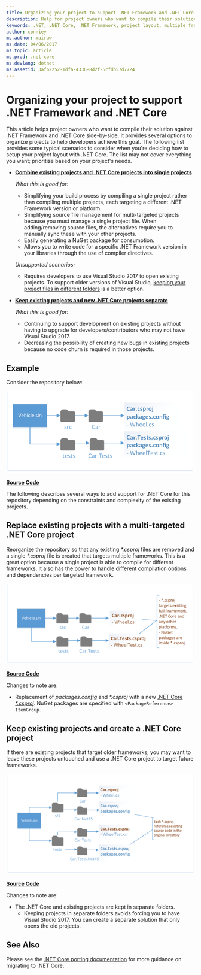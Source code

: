 ```yaml
---
title: Organizing your project to support .NET Framework and .NET Core
description: Help for project owners who want to compile their solution against .NET Framework and .NET Core side-by-side.
keywords: .NET, .NET Core, .NET Framework, project layout, multiple frameworks
author: conniey
ms.author: mairaw
ms.date: 04/06/2017
ms.topic: article
ms.prod: .net-core
ms.devlang: dotnet
ms.assetid: 3af62252-1dfa-4336-8d2f-5cfdb57d7724
---
```


# Organizing your project to support .NET Framework and .NET Core

This article helps project owners who want to compile their solution against .NET Framework and .NET Core side-by-side. It provides several options to organize projects to help developers achieve this goal. The following list provides some typical scenarios to consider when you're deciding how to setup your project layout with .NET Core. The list may not cover everything you want; prioritize based on your project's needs.

* [**Combine existing projects and .NET Core projects into single projects**][option-csproj]

  *What this is good for:*
  * Simplifying your build process by compiling a single project rather than compiling multiple projects, each targeting a different .NET Framework version or platform.
  * Simplifying source file management for multi-targeted projects because you must manage a single project file. When adding/removing source files, the alternatives require you to manually sync these with your other projects.
  * Easily generating a NuGet package for consumption.
  * Allows you to write code for a specific .NET Framework version in your libraries through the use of compiler directives.

  *Unsupported scenarios:*
  * Requires developers to use Visual Studio 2017 to open existing projects. To support older versions of Visual Studio, [keeping your project files in different folders](#support-vs) is a better option.

* <a name="support-vs"></a>[**Keep existing projects and new .NET Core projects separate**][option-csproj-folder]

  *What this is good for:*
  * Continuing to support development on existing projects without having to upgrade for developers/contributors who may not have Visual Studio 2017.
  * Decreasing the possibility of creating new bugs in existing projects because no code churn is required in those projects.

## Example

Consider the repository below:

![Existing project][example-initial-project]

[**Source Code**][example-initial-project-code]

The following describes several ways to add support for .NET Core for this repository depending on the constraints and complexity of the existing projects.

## Replace existing projects with a multi-targeted .NET Core project

Reorganize the repository so that any existing *\*.csproj* files are removed and a single *\*.csproj* file is created that targets multiple frameworks. This is a great option because a single project is able to compile for different frameworks. It also has the power to handle different compilation options and dependencies per targeted framework.

![Create an csproj that targets multiple frameworks][example-csproj]

[**Source Code**][example-csproj-code]

Changes to note are:
* Replacement of *packages.config* and *\*.csproj* with a new [.NET Core *\*.csproj*][example-csproj-netcore]. NuGet packages are specified with `<PackageReference> ItemGroup`.

## Keep existing projects and create a .NET Core project

If there are existing projects that target older frameworks, you may want to leave these projects untouched and use a .NET Core project to target future frameworks.

![.NET Core project with existing project in different folder][example-csproj-different-folder]

[**Source Code**][example-csproj-different-code]

Changes to note are:
* The .NET Core and existing projects are kept in separate folders.
    * Keeping projects in separate folders avoids forcing you to have Visual Studio 2017. You can create a separate solution that only opens the old projects.

## See Also

Please see the [.NET Core porting documentation][porting-doc] for more guidance on migrating to .NET Core.

[porting-doc]: index.md
[example-initial-project]: media/project-structure/project.png "Existing project"
[example-initial-project-code]: https://github.com/dotnet/docs/tree/master/samples/framework/libraries/migrate-library/

[example-csproj]: media/project-structure/project.csproj.png "Create an csproj that targets multiple frameworks"
[example-csproj-code]: https://github.com/dotnet/docs/tree/master/samples/framework/libraries/migrate-library-csproj/
[example-csproj-netcore]: https://github.com/dotnet/docs/tree/master/samples/framework/libraries/migrate-library-csproj/src/Car/Car.csproj

[example-csproj-different-folder]: media/project-structure/project.csproj.different.png ".NET Core project with existing PCL in different folder"
[example-csproj-different-code]: https://github.com/dotnet/docs/tree/master/samples/framework/libraries/migrate-library-csproj-keep-existing/

[option-csproj]: #replace-existing-projects-with-a-multi-targeted-net-core-project
[option-csproj-folder]: #keep-existing-projects-and-create-a-net-core-project